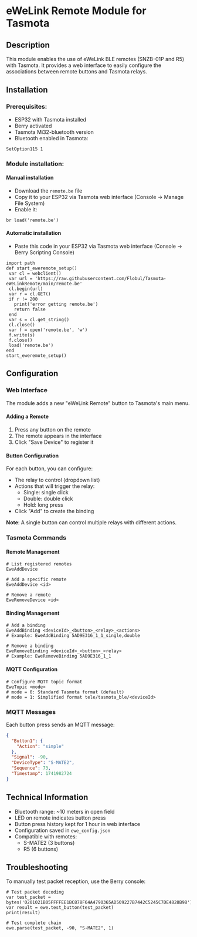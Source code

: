 # eWeLink Remote Module for Tasmota

## Description

This module enables the use of eWeLink BLE remotes (SNZB-01P and R5) with Tasmota. It provides a web interface to easily configure the associations between remote buttons and Tasmota relays.

## Installation

### Prerequisites:
   - ESP32 with Tasmota installed
   - Berry activated
   - Tasmota Mi32-bluetooth version
   - Bluetooth enabled in Tasmota:
   ```
   SetOption115 1
   ```

### Module installation:

#### Manual installation 
   - Download the `remote.be` file
   - Copy it to your ESP32 via Tasmota web interface (Console -> Manage File System)
   - Enable it:
   ```
   br load('remote.be')
   ```

#### Automatic installation 
   - Paste this code in your ESP32 via Tasmota web interface (Console -> Berry Scripting Console)
   ```
  import path
  def start_eweremote_setup()
    var cl = webclient()
    var url = 'https://raw.githubusercontent.com/Flobul/Tasmota-eWeLinkRemote/main/remote.be'
    cl.begin(url)
    var r = cl.GET()
    if r != 200
      print('error getting remote.be')
      return false
    end
    var s = cl.get_string()
    cl.close()
    var f = open('remote.be', 'w')
    f.write(s)
    f.close()
    load('remote.be')
  end
  start_eweremote_setup()
   ```

## Configuration

### Web Interface

The module adds a new "eWeLink Remote" button to Tasmota's main menu.

#### Adding a Remote

1. Press any button on the remote
2. The remote appears in the interface
3. Click "Save Device" to register it

#### Button Configuration

For each button, you can configure:
- The relay to control (dropdown list)
- Actions that will trigger the relay:
  - Single: single click
  - Double: double click
  - Hold: long press
- Click "Add" to create the binding

**Note**: A single button can control multiple relays with different actions.

### Tasmota Commands

#### Remote Management

```
# List registered remotes
EweAddDevice

# Add a specific remote
EweAddDevice <id>

# Remove a remote
EweRemoveDevice <id>
```

#### Binding Management

```
# Add a binding
EweAddBinding <deviceId>_<button>_<relay>_<actions>
# Example: EweAddBinding 5AD9E316_1_1_single,double

# Remove a binding
EweRemoveBinding <deviceId>_<button>_<relay>
# Example: EweRemoveBinding 5AD9E316_1_1
```

#### MQTT Configuration

```
# Configure MQTT topic format
EweTopic <mode>
# mode = 0: Standard Tasmota format (default)
# mode = 1: Simplified format tele/tasmota_ble/<deviceId>
```

### MQTT Messages

Each button press sends an MQTT message:

```json
{
  "Button1": {
    "Action": "simple"
  },
  "Signal": -90,
  "DeviceType": "S-MATE2",
  "Sequence": 73,
  "Timestamp": 1741982724
}
```

## Technical Information

- Bluetooth range: ~10 meters in open field
- LED on remote indicates button press
- Button press history kept for 1 hour in web interface
- Configuration saved in `ewe_config.json`
- Compatible with remotes:
  - S-MATE2 (3 buttons)
  - R5 (6 buttons)

## Troubleshooting

To manually test packet reception, use the Berry console:

```berry
# Test packet decoding
var test_packet = bytes('0201021B05FFFFEE1BC878F64A4790365AD509227B7442C5245C7DE4828B98')
var result = ewe.test_button(test_packet)
print(result)

# Test complete chain
ewe.parse(test_packet, -90, "S-MATE2", 1)
```